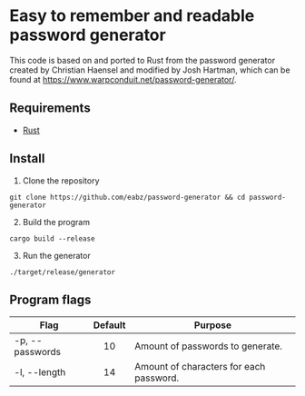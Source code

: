 # Easy to remember and readable password generator

This code is based on and ported to Rust from the password generator created by Christian Haensel and modified by Josh Hartman, which can be found at https://www.warpconduit.net/password-generator/.

## Requirements

- [Rust](https://www.rust-lang.org/tools/install)

## Install

1. Clone the repository

```
git clone https://github.com/eabz/password-generator && cd password-generator
```

2. Build the program

```
cargo build --release
```

3. Run the generator

```
./target/release/generator
```

## Program flags

| Flag            | Default | Purpose                                 |
| --------------- | :-----: | --------------------------------------- |
| -p, --passwords |   10    | Amount of passwords to generate.        |
| -l, --length    |   14    | Amount of characters for each password. |
